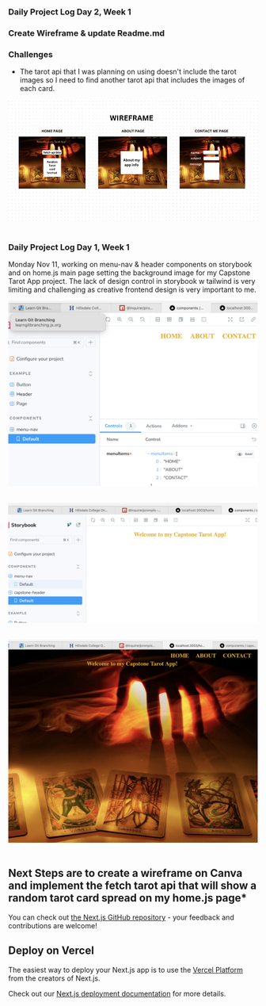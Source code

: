 ### Daily Project Log Day 2, Week 1
### Create Wireframe & update Readme.md
### Challenges 

- The tarot api that I was planning on using doesn't include the tarot images so I need to find another tarot api that includes the images of each card.

![Alt text](public/imgs/wireframe.jpg) <br /> <br />


### Daily Project Log Day 1, Week 1

Monday Nov 11, working on menu-nav & header components on storybook and on home.js main page setting the background image for my Capstone Tarot App project. The lack of design control in storybook w tailwind is very limiting and challenging as creative frontend design is very important to me. 

![Alt text](public/imgs/readme-menu-nav.jpg) <br /><br />

![Alt text](public/imgs/readme-header.jpg)  <br /><br />

![Alt text](public/imgs/readme-home-1.jpg) <br /><br />

## Next Steps are to create a wireframe on Canva and implement the fetch tarot api that will show a random tarot card spread on my home.js page*




You can check out [the Next.js GitHub repository](https://github.com/vercel/next.js) - your feedback and contributions are welcome!

## Deploy on Vercel

The easiest way to deploy your Next.js app is to use the [Vercel Platform](https://vercel.com/new?utm_medium=default-template&filter=next.js&utm_source=create-next-app&utm_campaign=create-next-app-readme) from the creators of Next.js.

Check out our [Next.js deployment documentation](https://nextjs.org/docs/pages/building-your-application/deploying) for more details.
